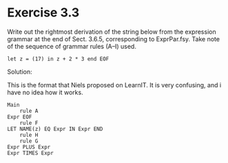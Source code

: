 # Exercise 3.3

Write out the rightmost derivation of the string below from the expression grammar at the end of Sect. 3.6.5, corresponding to ExprPar.fsy. Take note
of the sequence of grammar rules (A–I) used.

`let z = (17) in z + 2 * 3 end EOF`

Solution:

This is the format that Niels proposed on LearnIT. It is very confusing, and i have no idea how it works.

```
Main
    rule A
Expr EOF
    rule F
LET NAME(z) EQ Expr IN Expr END
    rule H
    rule G
Expr PLUS Expr
Expr TIMES Expr
```
